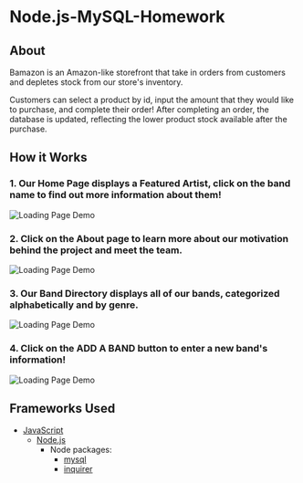 # Node.js-MySQL-Homework

## About
Bamazon is an Amazon-like storefront that take in orders from customers and depletes stock from our store's inventory.

Customers can select a product by id, input the amount that they would like to purchase, and complete their order! After completing an order, the database is updated, reflecting the lower product stock available after the purchase. 

## How it Works

### 1. Our Home Page displays a **Featured Artist**, click on the band name to find out more information about them!

![Loading Page Demo](https://github.com/bessygmartinez/tempo/blob/readme/tempo_demos/loading_page.gif)

### 2. Click on the **About** page to learn more about our motivation behind the project and meet the team.

![Loading Page Demo](https://github.com/bessygmartinez/tempo/blob/readme/tempo_demos/about_page.gif)

### 3. Our **Band Directory** displays all of our bands, categorized alphabetically and by genre.

![Loading Page Demo](https://github.com/bessygmartinez/tempo/blob/readme/tempo_demos/directory_page.gif)

### 4. Click on the **ADD A BAND** button to enter a new band's information!

![Loading Page Demo](https://github.com/bessygmartinez/tempo/blob/readme/tempo_demos/add_a_band.gif)

## Frameworks Used

* [JavaScript](https://www.javascript.com/)
  * [Node.js](https://nodejs.org/en/)
      * Node packages:
        * [mysql](https://www.npmjs.com/package/mysql)
        * [inquirer](https://www.npmjs.com/package/inquirer)
        
 